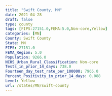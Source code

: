 ```yaml
---
title: "Swift County, MN"
date: 2021-04-28
draft: false
type: county
tags: [FIPS:27151.0,FEMA:5.0,Non-core,Yellow]
categories: [MN]
County: Swift County
State: MN
FIPS: 27151.0
FEMA_Region: 5.0
Population: 9266.0
NCHS_Urban_Rural_Classification: Non-core
Tests_in_prior_14_days: 738.0
Fourteen_day_test_rate_per_100000: 7965.0
Percent_Positivity_in_prior_14_days: 0.088
Level: Yellow
url: /states/MN/swift-county
---
```



